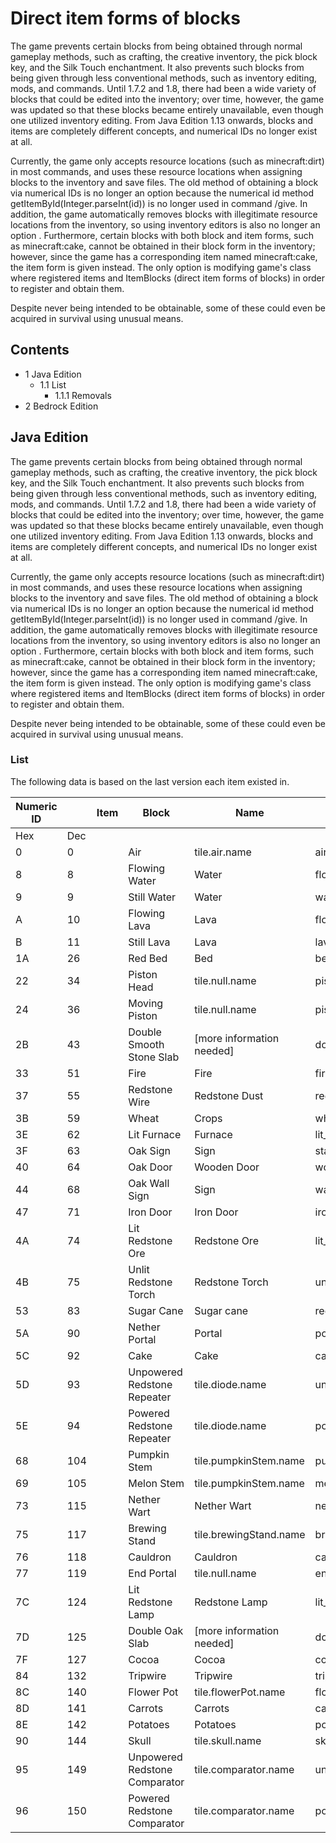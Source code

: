# Direct item forms of blocks
The game prevents certain blocks from being obtained through normal gameplay methods, such as crafting, the creative inventory, the pick block key, and the Silk Touch enchantment. It also prevents such blocks from being given through less conventional methods, such as inventory editing, mods, and commands. Until 1.7.2 and 1.8, there had been a wide variety of blocks that could be edited into the inventory; over time, however, the game was updated so that these blocks became entirely unavailable, even though one utilized inventory editing. From Java Edition 1.13 onwards, blocks and items are completely different concepts, and numerical IDs no longer exist at all.

Currently, the game only accepts resource locations (such as minecraft:dirt) in most commands, and uses these resource locations when assigning blocks to the inventory and save files. The old method of obtaining a block via numerical IDs is no longer an option because the numerical id method getItemById(Integer.parseInt(id))  is no longer used in command /give.  In addition, the game automatically removes blocks with illegitimate resource locations from the inventory, so using inventory editors is also no longer an option . Furthermore, certain blocks with both block and item forms, such as minecraft:cake, cannot be obtained in their block form in the inventory; however, since the game has a corresponding item named minecraft:cake, the item form is given instead. The only option is modifying game's class where registered items and ItemBlocks (direct item forms of blocks) in order to register and obtain them. 

Despite never being intended to be obtainable, some of these could even be acquired in survival using unusual means.

## Contents
- 1 Java Edition
	- 1.1 List
		- 1.1.1 Removals
- 2 Bedrock Edition

## Java Edition
The game prevents certain blocks from being obtained through normal gameplay methods, such as crafting, the creative inventory, the pick block key, and the Silk Touch enchantment. It also prevents such blocks from being given through less conventional methods, such as inventory editing, mods, and commands. Until 1.7.2 and 1.8, there had been a wide variety of blocks that could be edited into the inventory; over time, however, the game was updated so that these blocks became entirely unavailable, even though one utilized inventory editing. From Java Edition 1.13 onwards, blocks and items are completely different concepts, and numerical IDs no longer exist at all.

Currently, the game only accepts resource locations (such as minecraft:dirt) in most commands, and uses these resource locations when assigning blocks to the inventory and save files. The old method of obtaining a block via numerical IDs is no longer an option because the numerical id method getItemById(Integer.parseInt(id))  is no longer used in command /give.  In addition, the game automatically removes blocks with illegitimate resource locations from the inventory, so using inventory editors is also no longer an option . Furthermore, certain blocks with both block and item forms, such as minecraft:cake, cannot be obtained in their block form in the inventory; however, since the game has a corresponding item named minecraft:cake, the item form is given instead. The only option is modifying game's class where registered items and ItemBlocks (direct item forms of blocks) in order to register and obtain them. 

Despite never being intended to be obtainable, some of these could even be acquired in survival using unusual means.

### List
The following data is based on the last version each item existed in.

| Numeric ID |     | Item | Block                         | Name                      | Resource location    | Added                 | Removed        |
|------------|-----|------|-------------------------------|---------------------------|----------------------|-----------------------|----------------|
| Hex        | Dec |      |                               |                           |                      |                       |                |
| 0          | 0   |      | Air                           | tile.air.name             | air                  | 13w38b                | 13w38c         |
| 8          | 8   |      | Flowing Water                 | Water                     | flowing_water        | 0.24_SURVIVAL_TEST    | 14w25a         |
| 9          | 9   |      | Still Water                   | Water                     | water                | 0.24_SURVIVAL_TEST    | 14w25a         |
| A          | 10  |      | Flowing Lava                  | Lava                      | flowing_lava         | 0.24_SURVIVAL_TEST    | 14w25a         |
| B          | 11  |      | Still Lava                    | Lava                      | lava                 | 0.24_SURVIVAL_TEST    | 14w25a         |
| 1A         | 26  |      | Red Bed                       | Bed                       | bed                  | Beta 1.3              | 13w37a         |
| 22         | 34  |      | Piston Head                   | tile.null.name            | piston_head          | Beta 1.7              | 13w37a         |
| 24         | 36  |      | Moving Piston                 | tile.null.name            | piston_extension     | Beta 1.7              | 13w37a         |
| 2B         | 43  |      | Double Smooth Stone Slab      | [more information needed] | double_stone_slab    | 0.26 SURVIVAL TEST    | 14w25a         |
| 33         | 51  |      | Fire                          | Fire                      | fire                 | in-20100109           | 14w25a         |
| 37         | 55  |      | Redstone Wire                 | Redstone Dust             | redstone_wire        | Alpha v1.0.1          | 13w37a         |
| 3B         | 59  |      | Wheat                         | Crops                     | wheat                | in-20100206           | 13w37a         |
| 3E         | 62  |      | Lit Furnace                   | Furnace                   | lit_furnace          | in-20100219           | 15w49a         |
| 3F         | 63  |      | Oak Sign                      | Sign                      | standing_sign        | inf-20100607          | 13w37a         |
| 40         | 64  |      | Oak Door                      | Wooden Door               | wooden_door          | inf-20100607          | 13w37a         |
| 44         | 68  |      | Oak Wall Sign                 | Sign                      | wall_sign            | Alpha v1.0.1          | 13w37a         |
| 47         | 71  |      | Iron Door                     | Iron Door                 | iron_door            | Alpha v1.0.1          | 13w37a         |
| 4A         | 74  |      | Lit Redstone Ore              | Redstone Ore              | lit_redstone_ore     | Alpha v1.0.1          | 13w37a         |
| 4B         | 75  |      | Unlit Redstone Torch          | Redstone Torch            | unlit_redstone_torch | Alpha v1.0.1          | 13w37a         |
| 53         | 83  |      | Sugar Cane                    | Sugar cane                | reeds                | Alpha v1.0.11         | 13w37a         |
| 5A         | 90  |      | Nether Portal                 | Portal                    | portal               | Alpha v1.2.0          | 14w25a         |
| 5C         | 92  |      | Cake                          | Cake                      | cake                 | Beta 1.2              | 13w37a         |
| 5D         | 93  |      | Unpowered Redstone Repeater   | tile.diode.name           | unpowered_repeater   | Beta 1.3              | 13w37a         |
| 5E         | 94  |      | Powered Redstone Repeater     | tile.diode.name           | powered_repeater     | Beta 1.3              | 13w37a         |
| 68         | 104 |      | Pumpkin Stem                  | tile.pumpkinStem.name     | pumpkin_stem         | Beta 1.8 Pre-release  | 13w37a         |
| 69         | 105 |      | Melon Stem                    | tile.pumpkinStem.name     | melon_stem           | Beta 1.8 Pre-release  | 13w37a         |
| 73         | 115 |      | Nether Wart                   | Nether Wart               | nether_wart          | Beta 1.9 Prerelease   | 13w37a         |
| 75         | 117 |      | Brewing Stand                 | tile.brewingStand.name    | brewing_stand        | Beta 1.9 Prerelease 3 | 13w37a         |
| 76         | 118 |      | Cauldron                      | Cauldron                  | cauldron             | Beta 1.9 Prerelease 3 | 13w37a         |
| 77         | 119 |      | End Portal                    | tile.null.name            | end_portal           | Beta 1.9 Prerelease 3 | 14w25a         |
| 7C         | 124 |      | Lit Redstone Lamp             | Redstone Lamp             | lit_redstone_lamp    | 12w07a                | 13w37a         |
| 7D         | 125 |      | Double Oak Slab               | [more information needed] | double_wooden_slab   | 12w17a                | 14w25a         |
| 7F         | 127 |      | Cocoa                         | Cocoa                     | cocoa                | 12w19a                | 14w25a         |
| 84         | 132 |      | Tripwire                      | Tripwire                  | tripwire             | 12w22a                | 13w37a         |
| 8C         | 140 |      | Flower Pot                    | tile.flowerPot.name       | flower_pot           | 12w34a                | 13w37a         |
| 8D         | 141 |      | Carrots                       | Carrots                   | carrots              | 12w34a                | 13w37a[verify] |
| 8E         | 142 |      | Potatoes                      | Potatoes                  | potatoes             | 12w34a                | 13w37a[verify] |
| 90         | 144 |      | Skull                         | tile.skull.name           | skull                | 12w36a                | 13w37a         |
| 95         | 149 |      | Unpowered Redstone Comparator | tile.comparator.name      | unpowered_comparator | 13w01a                | 13w37a         |
| 96         | 150 |      | Powered Redstone Comparator   | tile.comparator.name      | powered_comparator   | 13w01a                | 13w37a         |

